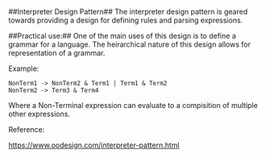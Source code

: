 ##Interpreter Design Pattern##
The interpreter design pattern is geared towards providing a design for defining rules and parsing expressions. 

##Practical use:##
One of the main uses of this design is to define a grammar for a language.  The heirarchical nature of this design allows for representation of a grammar.

Example:

    NonTerm1 -> NonTerm2 & Term1 | Term1 & Term2
    NonTerm2 -> Term3 & Term4

Where a Non-Terminal expression can evaluate to a compisition of multiple other expressions.

Reference:

https://www.oodesign.com/interpreter-pattern.html